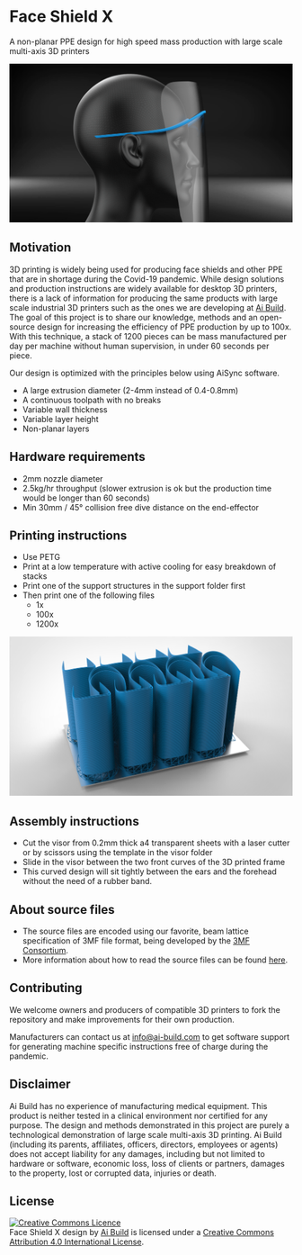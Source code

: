 # Face Shield X
A non-planar PPE design for high speed mass production with large scale multi-axis 3D printers

<img src="/images/face_shield_1.PNG" alt="Face Shield X"
	title="Face Shield X" width="800" />

## Motivation
3D printing is widely being used for producing face shields and other PPE that are in shortage during the Covid-19 pandemic. While design solutions and production instructions are widely available for desktop 3D printers, there is a lack of information for producing the same products with large scale industrial 3D printers such as the ones we are developing at [Ai Build](https://www.ai-build.com/). The goal of this project is to share our knowledge, methods and an open-source design for increasing the efficiency of PPE production by up to 100x. With this technique, a stack of 1200 pieces can be mass manufactured per day per machine without human supervision, in under 60 seconds per piece.

Our design is optimized with the principles below using AiSync software.
* A large extrusion diameter (2-4mm instead of 0.4-0.8mm)
* A continuous toolpath with no breaks
* Variable wall thickness
* Variable layer height
* Non-planar layers

## Hardware requirements
* 2mm nozzle diameter
* 2.5kg/hr throughput (slower extrusion is ok but the production time would be longer than 60 seconds)
* Min 30mm / 45° collision free dive distance on the end-effector

## Printing instructions
* Use PETG
* Print at a low temperature with active cooling for easy breakdown of stacks
* Print one of the support structures in the support folder first
* Then print one of the following files
  * 1x
  * 100x
  * 1200x
  
<img src="/1200x/stack_1200.PNG" alt="1200x"
	title="1200x" width="800" />

## Assembly instructions
* Cut the visor from 0.2mm thick a4 transparent sheets with a laser cutter or by scissors using the template in the visor folder
* Slide in the visor between the two front curves of the 3D printed frame
* This curved design will sit tightly between the ears and the forehead without the need of a rubber band.

## About source files
* The source files are encoded using our favorite, beam lattice specification of 3MF file format, being developed by the [3MF Consortium](https://3mf.io/).
* More information about how to read the source files can be found [here](https://github.com/3MFConsortium/spec_beamlattice/blob/master/3MF%20Beam%20Lattice%20Extension.md).

## Contributing
We welcome owners and producers of compatible 3D printers to fork the repository and make improvements for their own production.

Manufacturers can contact us at info@ai-build.com to get software support for generating machine specific instructions free of charge during the pandemic.

## Disclaimer

Ai Build has no experience of manufacturing medical equipment. This product is neither tested in a clinical environment nor certified for any purpose. The design and methods demonstrated in this project are purely a technological demonstration of large scale multi-axis 3D printing. Ai Build (including its parents, affiliates, officers, directors, employees or agents) does not accept liability for any damages, including but not limited to hardware or software, economic loss, loss of clients or partners, damages to the property, lost or corrupted data, injuries or death.

## License

<a rel="license" href="http://creativecommons.org/licenses/by/4.0/"><img alt="Creative Commons Licence" style="border-width:0" src="https://i.creativecommons.org/l/by/4.0/88x31.png" /></a><br /><span xmlns:dct="http://purl.org/dc/terms/" property="dct:title">Face Shield X design</span> by <a xmlns:cc="http://creativecommons.org/ns#" href="https://www.ai-build.com/" property="cc:attributionName" rel="cc:attributionURL">Ai Build</a> is licensed under a <a rel="license" href="http://creativecommons.org/licenses/by/4.0/">Creative Commons Attribution 4.0 International License</a>.
